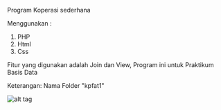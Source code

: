 Program Koperasi sederhana

Menggunakan :
1. PHP
2. Html
3. Css

Fitur yang digunakan adalah Join dan View, Program ini untuk Praktikum Basis Data

Keterangan:
Nama Folder "kpfat1"


![alt tag](https://user-images.githubusercontent.com/46950267/111063291-52b3fc00-84e0-11eb-8083-ad4b7769d2d0.jpg)
